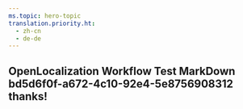 ```yaml
---
ms.topic: hero-topic
translation.priority.ht: 
  - zh-cn
  - de-de
---
```

## OpenLocalization Workflow Test MarkDown bd5d6f0f-a672-4c10-92e4-5e8756908312 thanks!
